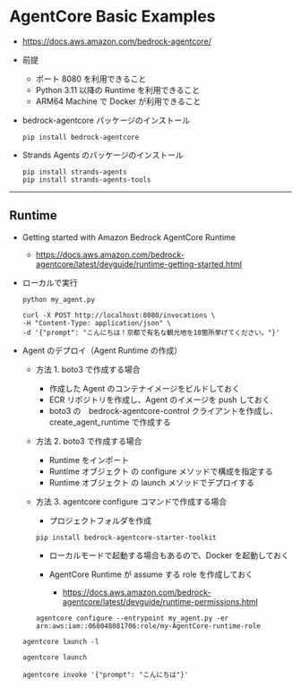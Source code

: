 # AgentCore Basic Examples

* https://docs.aws.amazon.com/bedrock-agentcore/

* 前提
    - ポート 8080 を利用できること
    - Python 3.11 以降の Runtime を利用できること
    - ARM64 Machine で Docker が利用できること

* bedrock-agentcore パッケージのインストール

    ```
    pip install bedrock-agentcore
    ```

* Strands Agents のパッケージのインストール

    ```
    pip install strands-agents
    pip install strands-agents-tools
    ```

---
## Runtime

* Getting started with Amazon Bedrock AgentCore Runtime
    - https://docs.aws.amazon.com/bedrock-agentcore/latest/devguide/runtime-getting-started.html
 
* ローカルで実行

    ```
    python my_agent.py
    ```

    ```
    curl -X POST http://localhost:8080/invocations \
    -H "Content-Type: application/json" \
    -d '{"prompt": "こんにちは！京都で有名な観光地を10箇所挙げてください。"}'
    ```

* Agent のデプロイ（Agent Runtime の作成）
  - 方法 1. boto3 で作成する場合
    - 作成した Agent のコンテナイメージをビルドしておく
    - ECR リポジトリを作成し、Agent のイメージを push しておく
    - boto3 の　bedrock-agentcore-control クライアントを作成し、create_agent_runtime で作成する

  - 方法 2. boto3 で作成する場合
    - Runtime をインポート
    - Runtime オブジェクト の configure メソッドで構成を指定する
    - Runtime オブジェクト の launch メソッドでデプロイする

  - 方法 3. agentcore configure コマンドで作成する場合
    - プロジェクトフォルダを作成

    ```
    pip install bedrock-agentcore-starter-toolkit
    ```

    - ローカルモードで起動する場合もあるので、Docker を起動しておく

    - AgentCore Runtime が assume する role を作成しておく
        - https://docs.aws.amazon.com/bedrock-agentcore/latest/devguide/runtime-permissions.html
    
    ```
    agentcore configure --entrypoint my_agent.py -er arn:aws:iam::068048081706:role/my-AgentCore-runtime-role

    ```

   ```
   agentcore launch -l
   ```


    ```
    agentcore launch
    ```

    ```
    agentcore invoke '{"prompt": "こんにちは"}'
    ```